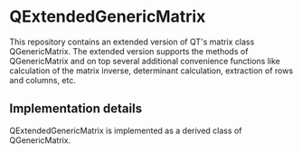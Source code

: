 # QExtendedGenericMatrix
This repository contains an extended version of QT's matrix class QGenericMatrix. The extended version supports the methods of QGenericMatrix and on top several additional convenience functions like calculation of the matrix inverse, determinant calculation, extraction of rows and columns, etc.

## Implementation details
QExtendedGenericMatrix is implemented as a derived class of QGenericMatrix.
